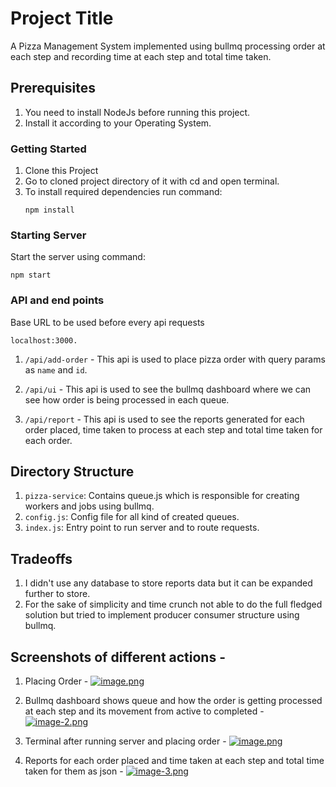 # Project Title

A Pizza Management System implemented using bullmq processing order at each step and recording time at each step and total time taken. 

## Prerequisites

1. You need to install NodeJs before running this project.
2. Install it according to your Operating System.

### Getting Started

1. Clone this Project
2. Go to cloned project directory of it with cd and open terminal. 
3. To install required dependencies run command:
   ```
   npm install
   ```

### Starting Server

   Start the server using command:
   ```
   npm start
   ```
### API and end points

 Base URL to be used before every api requests
```
localhost:3000.
```

1. `/api/add-order` - This api is used to place pizza order with query params as `name` and `id`. 

2. `/api/ui` - This api is used to see the bullmq dashboard where we can see how order is being processed in each queue.

3. `/api/report` - This api is used to see the reports generated for each order placed, time taken to process at each step and total time taken for each order. 

## Directory Structure

1. `pizza-service`: Contains queue.js which is responsible for creating workers and jobs using bullmq.
2. `config.js`: Config file for all kind of created queues.
3. `index.js`: Entry point to run server and to route requests.

## Tradeoffs

1. I didn't use any database to store reports data but it can be expanded further to store. 
2. For the sake of simplicity and time crunch not able to do the full fledged solution but tried to implement producer consumer structure using bullmq.

## Screenshots of different actions - 

1. Placing Order - 
[![image.png](https://i.postimg.cc/NM47KvcM/image.png)](https://postimg.cc/ygDSG5W4)

2. Bullmq dashboard shows queue and how the order is getting processed at each step and its movement from active to completed - 
[![image-2.png](https://i.postimg.cc/HWJmgmqL/image-2.png)](https://postimg.cc/dDKp2btM)

3. Terminal after running server and placing order - 
[![image.png](https://i.postimg.cc/X7ZTTgyB/image.png)](https://postimg.cc/MvSPBV5z)

4. Reports for each order placed and time taken at each step and total time taken for them as json - 
[![image-3.png](https://i.postimg.cc/DzsGDR7p/image-3.png)](https://postimg.cc/Mc6XfPM1)